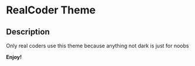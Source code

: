 # RealCoder Theme

## Description
Only real coders use this theme because anything not dark is just for noobs

**Enjoy!**
